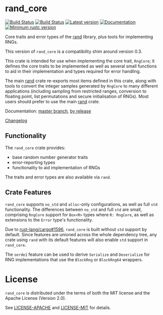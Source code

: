 # rand_core

[![Build Status](https://travis-ci.org/rust-lang-nursery/rand.svg)](https://travis-ci.org/rust-lang-nursery/rand)
[![Build Status](https://ci.appveyor.com/api/projects/status/github/rust-lang-nursery/rand?svg=true)](https://ci.appveyor.com/project/alexcrichton/rand)
[![Latest version](https://img.shields.io/crates/v/rand_core.svg)](https://crates.io/crates/rand_core)
[![Documentation](https://docs.rs/rand_core/badge.svg)](https://docs.rs/rand_core)
[![Minimum rustc version](https://img.shields.io/badge/rustc-1.22+-yellow.svg)](https://github.com/rust-lang-nursery/rand#rust-version-requirements)

Core traits and error types of the [rand] library, plus tools for implementing
RNGs.

This version of `rand_core` is a compatibility shim around version 0.3.

This crate is intended for use when implementing the core trait, `RngCore`; it
defines the core traits to be implemented as well as several small functions to
aid in their implementation and types required for error handling.

The main [rand] crate re-exports most items defined in this crate, along with
tools to convert the integer samples generated by `RngCore` to many different
applications (including sampling from restricted ranges, conversion to floating
point, list permutations and secure initialisation of RNGs). Most users should
prefer to use the main [rand] crate.

Documentation:
[master branch](https://rust-lang-nursery.github.io/rand/rand_core/index.html),
[by release](https://docs.rs/rand_core)

[Changelog](CHANGELOG.md)

[rand]: https://crates.io/crates/rand


## Functionality

The `rand_core` crate provides:

-   base random number generator traits
-   error-reporting types
-   functionality to aid implementation of RNGs

The traits and error types are also available via `rand`.

## Crate Features

`rand_core` supports `no_std` and `alloc`-only configurations, as well as full
`std` functionality. The differences between `no_std` and full `std` are small,
comprising `RngCore` support for `Box<R>` types where `R: RngCore`, as well as
extensions to the `Error` type's functionality.

Due to [rust-lang/cargo#1596](https://github.com/rust-lang/cargo/issues/1596),
`rand_core` is built without `std` support by default. Since features are
unioned across the whole dependency tree, any crate using `rand` with its
default features will also enable `std` support in `rand_core`.

The `serde1` feature can be used to derive `Serialize` and `Deserialize` for RNG
implementations that use the `BlockRng` or `BlockRng64` wrappers.


# License

`rand_core` is distributed under the terms of both the MIT license and the
Apache License (Version 2.0).

See [LICENSE-APACHE](LICENSE-APACHE) and [LICENSE-MIT](LICENSE-MIT) for details.
